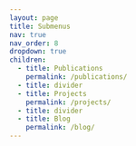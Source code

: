 ```yaml
---
layout: page
title: Submenus
nav: true
nav_order: 8
dropdown: true
children:
  - title: Publications
    permalink: /publications/
  - title: divider
  - title: Projects
    permalink: /projects/
  - title: divider
  - title: Blog
    permalink: /blog/
---
```

